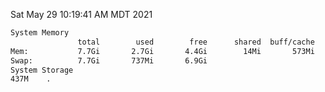 Sat May 29 10:19:41 AM MDT 2021
```bash
System Memory
               total        used        free      shared  buff/cache   available
Mem:           7.7Gi       2.7Gi       4.4Gi        14Mi       573Mi       4.7Gi
Swap:          7.7Gi       737Mi       6.9Gi
System Storage
437M	.
```
